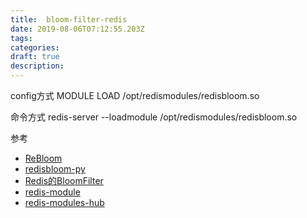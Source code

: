 ```yaml
---
title:  bloom-filter-redis
date: 2019-08-06T07:12:55.203Z
tags: 
categories:
draft: true
description: 
---
```


config方式
MODULE LOAD /opt/redismodules/redisbloom.so

命令方式
redis-server --loadmodule /opt/redismodules/redisbloom.so

参考  

- [ReBloom](https://oss.redislabs.com/redisbloom/Quick_Start/)
- [redisbloom-py](https://github.com/RedisBloom/redisbloom-py)
- [Redis的BloomFilter](https://redislabs.com/blog/rebloom-bloom-filter-datatype-redis/)
- [redis-module](https://segmentfault.com/a/1190000015976157)
- [redis-modules-hub](https://redislabs.com/community/redis-modules-hub/)